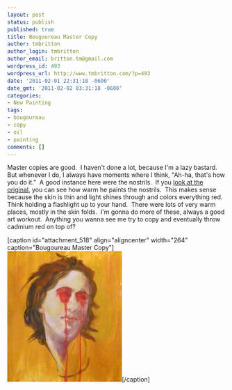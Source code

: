 ```yaml
---
layout: post
status: publish
published: true
title: Bougoureau Master Copy
author: tmbritton
author_login: tmbritton
author_email: britton.tm@gmail.com
wordpress_id: 493
wordpress_url: http://www.tmbritton.com/?p=493
date: '2011-02-01 22:31:18 -0600'
date_gmt: '2011-02-02 03:31:18 -0600'
categories:
- New Painting
tags:
- bougoureau
- copy
- oil
- painting
comments: []
---
```

<p>Master copies are good.  I haven't done a lot, because I'm a lazy bastard.  But whenever I do, I always have moments where I think, "Ah-ha, that's how you do it."  A good instance here were the nostrils.  If you <a href="http://www.artrenewal.org/pages/artwork.php?artworkid=14259&amp;size=large">look at the original</a>, you can see how warm he paints the nostrils.  This makes sense because the skin is thin and light shines through and colors everything red.  Think holding a flashlight up to your hand.  There were lots of very warm places, mostly in the skin folds.  I'm gonna do more of these, always a good art workout.  Anything you wanna see me try to copy and eventually throw cadmium red on top of?</p>
<p>[caption id="attachment_518" align="aligncenter" width="264" caption="Bougoureau Master Copy"]<a href="/assets/img/2011/02/eyes.jpg"><img class="size-medium wp-image-518" title="Bougoureau Master Copy" src="/assets/img/2011/02/eyes-264x300.jpg" alt="Bougoureau Master Copy" width="264" height="300" /></a>[/caption]</p>

